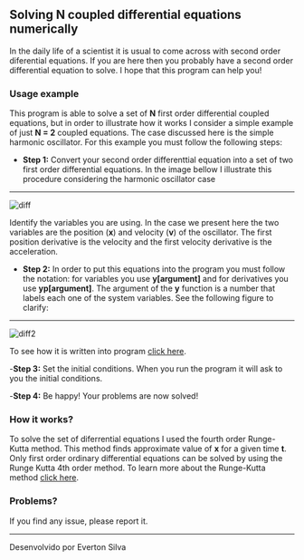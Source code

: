 ## Solving N coupled differential equations numerically
In the daily life of a scientist it is usual to come across with second order diferential equations. If you are here then you probably have a second order differential equation to solve. I hope that this program can help you!
### Usage example 
This program is able to solve a set of **N** first order differential coupled equations, but in order to illustrate how it works I consider a simple example of just **N = 2** coupled equations. The case discussed here is the simple harmonic oscillator. For this example you must follow the following steps:
- **Step 1:** Convert your second order differenttial equation into a set of two first order differential equations. In the image bellow I illustrate this procedure considering the harmonic oscillator case
***
![diff](https://user-images.githubusercontent.com/68023745/87543533-4dfe2600-c67b-11ea-8f7f-ba12782bfe4b.png)

Identify the variables you are using. In the case we present here the two variables are the position (**x**) and velocity (**v**) of the oscillator. The first position  derivative is the velocity and the first velocity derivative is the acceleration.
- **Step 2:** In order to put this equations into the program you must follow the notation: for variables you use **y[argument]** and for derivatives you use **yp[argument]**. The argument of the **y** function is a number that labels each one of the system variables. See the following figure to clarify: 
***
![diff2](https://user-images.githubusercontent.com/68023745/87547417-72f59780-c681-11ea-99d5-09a82cb68d16.png)

To see how it is written into program [click here](https://github.com/Everton-Luiss/Resolvendo-N-equacoes-Diferenciais/blob/master/sub.c).

-**Step 3:** Set the initial conditions. When you run the program it will ask to you the initial conditions.

-**Step 4:** Be happy! Your problems are now solved!

### How it works?
To solve the set of diferrential equations I used the fourth order Runge-Kutta method. This method finds approximate value of **x** for a given time **t**. Only first order ordinary differential equations can be solved by using the Runge Kutta 4th order method. To learn more about the Runge-Kutta method [click here](https://pt.wikipedia.org/wiki/M%C3%A9todo_de_Runge-Kutta).

### Problems?
If you find any issue, please report it.
***
Desenvolvido por Everton Silva
